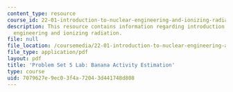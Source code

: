 ```yaml
---
content_type: resource
course_id: 22-01-introduction-to-nuclear-engineering-and-ionizing-radiation-fall-2015
description: This resource contains information regarding introduction to nuclear
  engineering and ionizing radiation.
file: null
file_location: /coursemedia/22-01-introduction-to-nuclear-engineering-and-ionizing-radiation-fall-2015/7079627e9ec03f4a72043d441748d808_MIT22_01F15_ps5_lab.pdf
file_type: application/pdf
layout: pdf
title: 'Problem Set 5 Lab: Banana Activity Estimation'
type: course
uid: 7079627e-9ec0-3f4a-7204-3d441748d808
---
```

